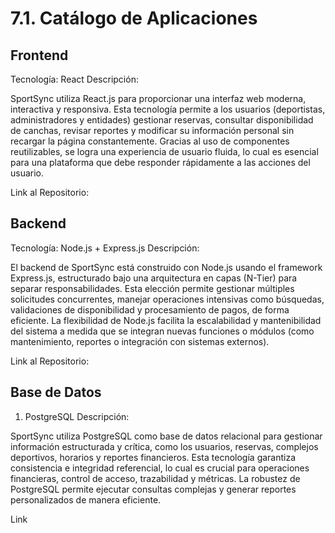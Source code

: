 # 7.1. Catálogo de Aplicaciones

## Frontend
Tecnología: React
Descripción:

SportSync utiliza React.js para proporcionar una interfaz web moderna, interactiva y responsiva. Esta tecnología permite a los usuarios (deportistas, administradores y entidades) gestionar reservas, consultar disponibilidad de canchas, revisar reportes y modificar su información personal sin recargar la página constantemente. Gracias al uso de componentes reutilizables, se logra una experiencia de usuario fluida, lo cual es esencial para una plataforma que debe responder rápidamente a las acciones del usuario.

Link al Repositorio:


## Backend
Tecnología: Node.js + Express.js
Descripción:

El backend de SportSync está construido con Node.js usando el framework Express.js, estructurado bajo una arquitectura en capas (N-Tier) para separar responsabilidades. Esta elección permite gestionar múltiples solicitudes concurrentes, manejar operaciones intensivas como búsquedas, validaciones de disponibilidad y procesamiento de pagos, de forma eficiente. La flexibilidad de Node.js facilita la escalabilidad y mantenibilidad del sistema a medida que se integran nuevas funciones o módulos (como mantenimiento, reportes o integración con sistemas externos).

Link al Repositorio:


## Base de Datos
1. PostgreSQL
Descripción:

SportSync utiliza PostgreSQL como base de datos relacional para gestionar información estructurada y crítica, como los usuarios, reservas, complejos deportivos, horarios y reportes financieros. Esta tecnología garantiza consistencia e integridad referencial, lo cual es crucial para operaciones financieras, control de acceso, trazabilidad y métricas. La robustez de PostgreSQL permite ejecutar consultas complejas y generar reportes personalizados de manera eficiente.

Link